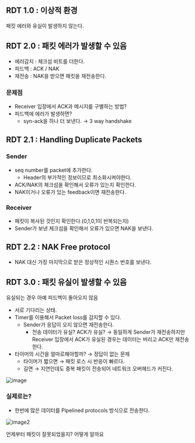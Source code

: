 ## RDT 1.0 : 이상적 환경

패킷 에러와 유실이 발생하지 않는다.

## RDT 2.0 : 패킷 에러가 발생할 수 있음

- 에러감지 : 체크섬 비트를 더한다.
- 피드백 : ACK / NAK
- 재전송 : NAK을 받으면 패킷을 재전송한다.

### 문제점

- Receiver 입장에서 ACK과 메시지를 구별하는 방법?
- 피드백에 에러가 발생하면?
    - syn-ack을 하나 더 보낸다. → 3 way handshake

## RDT 2.1 : Handling Duplicate Packets

### Sender

- seq number를 packet에 추가한다.
    - Header의 부가적인 정보이므로 최소화시켜야한다.
- ACK/NAK의 체크섬을 확인해서 오류가 있는지 확인한다.
- NAK이거나 오류가 있는 feedback이면 재전송한다.

### Receiver

- 패킷이 복사된 것인지 확인한다.(0,1,0,1이 반복되는지)
- Sender가 보낸 체크섬을 확인해서 오류가 있으면 NAK을 보낸다.

## RDT 2.2 : NAK Free protocol

- NAK 대신 가장 마지막으로 받은 정상적인 시퀀스 번호를 보낸다.

## RDT 3.0 : 패킷 유실이 발생할 수 있음

유실되는 경우 아예 피드백이 돌아오지 않음

- 서로 기다리는 상태.
- Timer를 이용해서 Packet loss를 감지할 수 있다.
    - Sender가 응답이 오지 않으면 재전송한다.
        - 전송 데이터가 유실? ACK가 유실? → 동일하게 Sender가 재전송하지만 Receiver 입장에서 ACK가 유실된 경우는 데이터는 버리고 ACK만 재전송한다.
- 타이머의 시간을 얼마로해야할까? → 정답이 없는 문제
    - 타이머가 짧으면 → 패킷 로스 시 반응이 빠르다.
    - 길면 → 지연인데도 중복 패킷이 전송되어 네트워크 오버헤드가 커진다.

![image](https://github.com/CodeSquad-2023-BE-Study/Network-Study/assets/112251635/a9863e50-3430-44f3-80c1-0118482de72f)


### 실제로는?

- 한번에 많은 데이터를 Pipelined protocols 방식으로 전송한다.

![image2](https://github.com/CodeSquad-2023-BE-Study/Network-Study/assets/112251635/b865e01a-b69d-406d-85ed-c168ef09355e)


언제부터 패킷이 잘못되었을지? 어떻게 알까요
